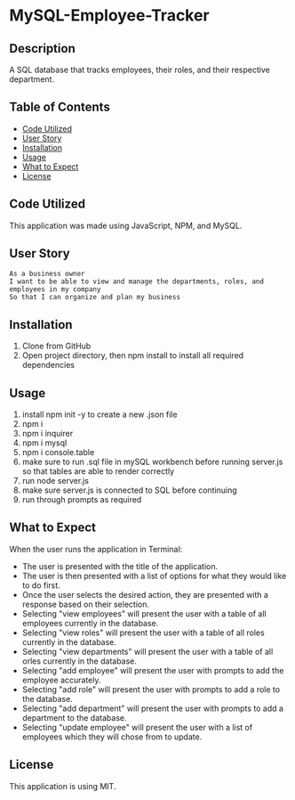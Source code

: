 # MySQL-Employee-Tracker

## Description

A SQL database that tracks employees, their roles, and their respective department.

## Table of Contents
- [Code Utilized](#code-utilized:)
- [User Story](#user-story)
- [Installation](#installation)
- [Usage](#usage)
- [What to Expect](#what-to-expect:)
- [License](#license:)


## Code Utilized

This application was made using JavaScript, NPM, and MySQL.

## User Story
```
As a business owner
I want to be able to view and manage the departments, roles, and employees in my company
So that I can organize and plan my business
```

## Installation
1. Clone from GitHub
2. Open project directory, then npm install to install all required dependencies 

## Usage
1. install npm init -y to create a new .json file
2. npm i
3. npm i inquirer
4. npm i mysql
5. npm i console.table
6. make sure to run .sql file in mySQL workbench before running server.js so that tables are able to render correctly
7. run node server.js
8. make sure server.js is connected to SQL before continuing
9. run through prompts as required 

## What to Expect

When the user runs the application in Terminal:
- The user is presented with the title of the application.
- The user is then presented with a list of options for what they would like to do first.
- Once the user selects the desired action, they are presented with a response based on their selection.
- Selecting "view employees" will present the user with a table of all employees currently in the database.
- Selecting "view roles" will present the user with a table of all roles currently in the database.
- Selecting "view departments" will present the user with a table of all orles currently in the database.
- Selecting "add employee" will present the user with prompts to add the employee accurately.
- Selecting "add role" will present the user with prompts to add a role to the database.
- Selecting "add department" will present the user with prompts to add a department to the database.
- Selecting "update employee" will present the user with a list of employees which they will chose from to update.

## License

This application is using MIT.
